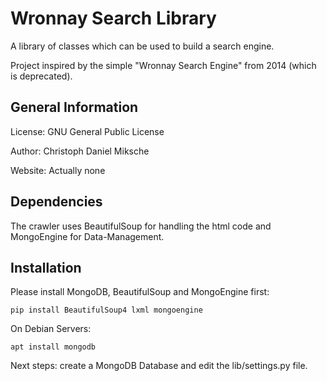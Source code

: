 # Wronnay Search Library

A library of classes which can be used to build a search engine.

Project inspired by the simple "Wronnay Search Engine" from 2014 (which is deprecated).

## General Information

License: GNU General Public License

Author: Christoph Daniel Miksche

Website: Actually none

## Dependencies

The crawler uses BeautifulSoup for handling the html code and MongoEngine for Data-Management.

## Installation

Please install MongoDB, BeautifulSoup and MongoEngine first:

```
pip install BeautifulSoup4 lxml mongoengine
```

On Debian Servers:

```
apt install mongodb
```

Next steps: create a MongoDB Database and edit the lib/settings.py file.
